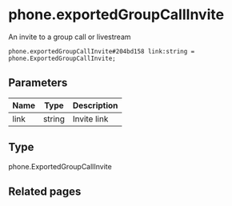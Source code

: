# phone.exportedGroupCallInvite
An invite to a group call or livestream

```
phone.exportedGroupCallInvite#204bd158 link:string = phone.ExportedGroupCallInvite;
```

## Parameters
| Name | Type | Description |
| ---- | :----: | ----------- |
| link | string | Invite link |


## Type
phone.ExportedGroupCallInvite

## Related pages
